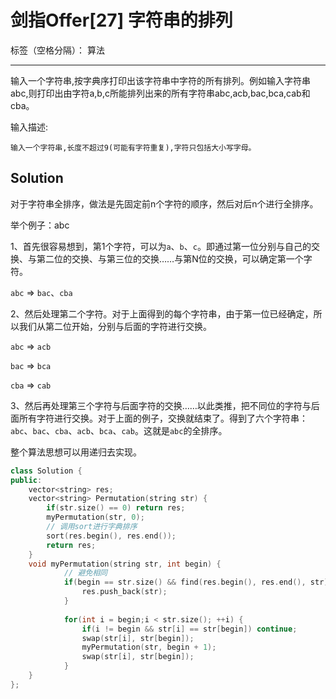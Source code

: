 ﻿# 剑指Offer[27] 字符串的排列

标签（空格分隔）： 算法

---

输入一个字符串,按字典序打印出该字符串中字符的所有排列。例如输入字符串abc,则打印出由字符a,b,c所能排列出来的所有字符串abc,acb,bac,bca,cab和cba。

输入描述:
```
输入一个字符串,长度不超过9(可能有字符重复),字符只包括大小写字母。
```

## Solution
对于字符串全排序，做法是先固定前n个字符的顺序，然后对后n个进行全排序。

举个例子：abc

1、首先很容易想到，第1个字符，可以为`a`、`b`、`c`。即通过第一位分别与自己的交换、与第二位的交换、与第三位的交换……与第N位的交换，可以确定第一个字符。

`abc` => `bac`、`cba`

2、然后处理第二个字符。对于上面得到的每个字符串，由于第一位已经确定，所以我们从第二位开始，分别与后面的字符进行交换。

`abc` => `acb`

`bac` => `bca`

`cba` => `cab`

3、然后再处理第三个字符与后面字符的交换……以此类推，把不同位的字符与后面所有字符进行交换。对于上面的例子，交换就结束了。得到了六个字符串：`abc`、`bac`、`cba`、`acb`、`bca`、`cab`。这就是`abc`的全排序。

整个算法思想可以用递归去实现。

```c++
class Solution {
public:
    vector<string> res;
    vector<string> Permutation(string str) {
        if(str.size() == 0) return res;
        myPermutation(str, 0);
        // 调用sort进行字典排序
        sort(res.begin(), res.end());
        return res;
    }
    void myPermutation(string str, int begin) {
            // 避免相同
            if(begin == str.size() && find(res.begin(), res.end(), str) == res.end()) {
                res.push_back(str);
            }
            
            for(int i = begin;i < str.size(); ++i) {
                if(i != begin && str[i] == str[begin]) continue;
                swap(str[i], str[begin]);
                myPermutation(str, begin + 1);
                swap(str[i], str[begin]);
            }
    }
};
```



